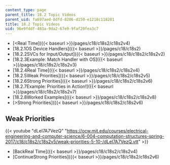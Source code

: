 ```yaml
---
content_type: page
parent_title: 18.2 Topic Videos
parent_uid: fa697aed-8dfd-8206-d150-e1218c118201
title: 18.2 Topic Videos
uid: 96e9fddf-483a-9da2-67e9-9faf20fea3c7
---
```


*   [<Real Time]({{< baseurl >}}/pages/c18/c18s2/c18s2v4)
*   [18.2.1OS Device Handlers]({{< baseurl >}}/pages/c18/c18s2)
*   [18.2.2SVCs for Input/Output]({{< baseurl >}}/pages/c18/c18s2/c18s2v2)
*   [18.2.3Example: Match Handler with OS]({{< baseurl >}}/pages/c18/c18s2/c18s2v3)
*   [18.2.4Real Time]({{< baseurl >}}/pages/c18/c18s2/c18s2v4)
*   [18.2.5Weak Priorities]({{< baseurl >}}/pages/c18/c18s2/c18s2v5)
*   [18.2.6Strong Priorities]({{< baseurl >}}/pages/c18/c18s2/c18s2v6)
*   [18.2.7Example: Priorities in Action!]({{< baseurl >}}/pages/c18/c18s2/c18s2v7)
*   [18.2.8Worked Examples]({{< baseurl >}}/pages/c18/c18s2/c18s2v8)
*   [\>Strong Priorities]({{< baseurl >}}/pages/c18/c18s2/c18s2v6)

Weak Priorities
---------------

{{< youtube "dLeI7A7VezQ" "https://ocw.mit.edu/courses/electrical-engineering-and-computer-science/6-004-computation-structures-spring-2017/c18/c18s2/c18s2v5/weak-priorities-5-10-/dLeI7A7VezQ.vtt" >}}

*   [BackReal Time]({{< baseurl >}}/pages/c18/c18s2/c18s2v4)
*   [ContinueStrong Priorities]({{< baseurl >}}/pages/c18/c18s2/c18s2v6)